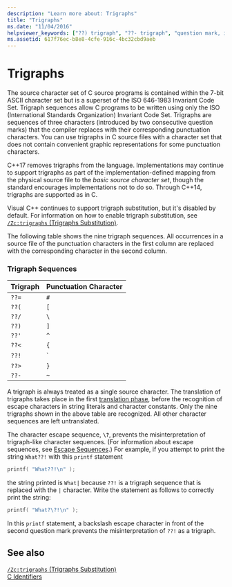 ```yaml
---
description: "Learn more about: Trigraphs"
title: "Trigraphs"
ms.date: "11/04/2016"
helpviewer_keywords: ["??) trigraph", "??- trigraph", "question mark, in trigraphs", "??= trigraph", "?? trigraph", "??< trigraph", "??/ trigraph", "trigraphs", "? symbol, trigraph", "??> trigraph", "??! trigraph", "??' trigraph"]
ms.assetid: 617f76ec-b8e8-4cfe-916c-4bc32cbd9aeb
---
```

# Trigraphs

The source character set of C source programs is contained within the 7-bit ASCII character set but is a superset of the ISO 646-1983 Invariant Code Set. Trigraph sequences allow C programs to be written using only the ISO (International Standards Organization) Invariant Code Set. Trigraphs are sequences of three characters (introduced by two consecutive question marks) that the compiler replaces with their corresponding punctuation characters. You can use trigraphs in C source files with a character set that does not contain convenient graphic representations for some punctuation characters.

C++17 removes trigraphs from the language. Implementations may continue to support trigraphs as part of the  implementation-defined mapping from the physical source file to the *basic source character set*, though the standard encourages implementations not to do so. Through C++14, trigraphs are supported as in C.

Visual C++  continues to support trigraph substitution, but it's disabled by default. For information on how to enable trigraph substitution, see [`/Zc:trigraphs` (Trigraphs Substitution)](../build/reference/zc-trigraphs-trigraphs-substitution.md).

The following table shows the nine trigraph sequences. All occurrences in a source file of the punctuation characters in the first column are replaced with the corresponding character in the second column.

### Trigraph Sequences

| Trigraph | Punctuation Character |
|----------|-----------------------|
| `??=` | `#` |
| `??(` | `[` |
| `??/` | `\` |
| `??)` | `]` |
| `??'` | `^` |
| `??<` | `{` |
| `??!` | `|` |
| `??>` | `}` |
| `??-` | `~` |

A trigraph is always treated as a single source character. The translation of trigraphs takes place in the first [translation phase](../preprocessor/phases-of-translation.md), before the recognition of escape characters in string literals and character constants. Only the nine trigraphs shown in the above table are recognized. All other character sequences are left untranslated.

The character escape sequence, **`\?`**, prevents the misinterpretation of trigraph-like character sequences. (For information about escape sequences, see [Escape Sequences](../c-language/escape-sequences.md).) For example, if you attempt to print the string `What??!` with this `printf` statement

```C
printf( "What??!\n" );
```

the string printed is `What|` because `??!` is a trigraph sequence that is replaced with the `|` character. Write the statement as follows to correctly print the string:

```C
printf( "What?\?!\n" );
```

In this `printf` statement, a backslash escape character in front of the second question mark prevents the misinterpretation of `??!` as a trigraph.

## See also

[`/Zc:trigraphs` (Trigraphs Substitution)](../build/reference/zc-trigraphs-trigraphs-substitution.md)<br/>
[C Identifiers](../c-language/c-identifiers.md)
